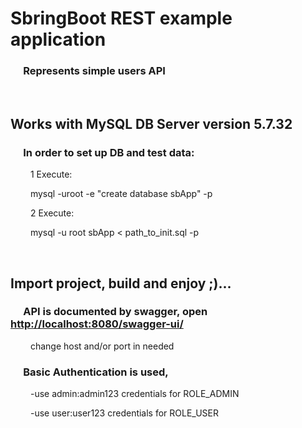 <h1>SbringBoot REST example application</h1>
  <h3> &emsp; Represents simple users API</h3>

<br>

<h2>Works with MySQL DB Server version	5.7.32</h2>
  <h3> &emsp; In order to set up DB and test data:</h3>
    <p> &emsp;&emsp; 1 Execute:</p>
    <p> &emsp;&emsp; mysql -uroot -e "create database sbApp" -p</p>  
    <p> &emsp;&emsp; 2 Execute:</p>
    <p> &emsp;&emsp; mysql -u root sbApp < path_to_init.sql -p</p>

<br>

<h2>Import project, build and enjoy ;)...</h2>

  <h3> &emsp; API is documented by swagger, open <a href="http://localhost:8080/swagger-ui/">http://localhost:8080/swagger-ui/ </a></h3>
    <p> &emsp;&emsp; change host and/or port in needed</p>
  <h3> &emsp; Basic Authentication is used,</h3>
    <p> &emsp;&emsp; -use admin:admin123 credentials for ROLE_ADMIN </p>
    <p> &emsp;&emsp; -use user:user123 credentials for ROLE_USER </p>
